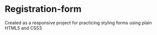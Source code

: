 # Registration-form

Created as a responsive project for practicing styling forms using plain HTML5 and CSS3
